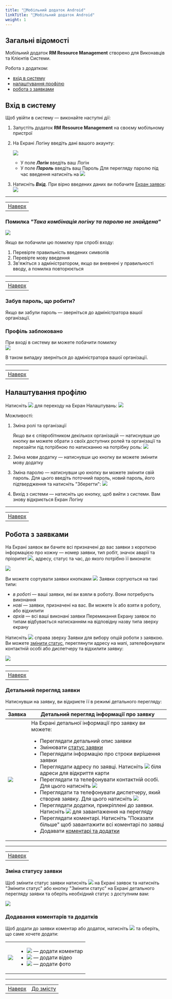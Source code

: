 ```yaml
---
title: "📱Мобільний додаток Android"
linkTitle: "📱Мобільний додаток Android"
weight: 1
---
```

## Загальні відомості

Мобільний додаток **RM Resource Management** створено для Виконавців та Клієнтів Системи.

Робота з додатком:
- [вхід в систему](#вхід-в-систему)
- [налаштування профілю](#налаштування-профілю)
- [робота з заявками](#робота-з-заявками)

## Вхід в систему

Щоб увійти в систему &mdash; виконайте наступні дії:  

1. Запустіть додаток **RM Resource Management** на своєму мобільному пристрої 

2. На Екрані Логіну введіть дані вашого акаунту:  

    ![](https://i.imgur.com/uAPxMyc.png)

   * У поле ***Логін*** введіть ваш Логін
   * У поле ***Пароль*** введіть ваш Пароль
Для перегляду паролю під час введення натисніть на ![](https://i.imgur.com/9FFKYJl.png)

1. Натисніть ***Вхід***. При вірно введених даних ви побачите [Екран заявок](#робота-з-заявками):
   ![](https://i.imgur.com/99IMsMS.gif)
___
| |
|-|
| [Наверх](#загальні-відомості)| 

### Помилка *"Така комбінація логіну та паролю не знайдена"*   

![](https://i.imgur.com/DlFs6J7.png)

Якщо ви побачили цю помилку при спробі входу:

1. Перевірте правильність введених символів
2. Перевірте мову введення
3. Зв'яжіться з адміністратором, якщо ви вневнені у правильності вводу, а помилка повторюється
___  
| |
|-|
| [Наверх](#загальні-відомості)| 

### Забув пароль, що робити?

Якщо ви забули пароль &mdash; зверніться до адміністратора вашої організації.

### Профіль заблоковано

При вході в систему ви можете побачити помилку  
![](https://i.imgur.com/YzNaqB9.png)

В таком випадку зверніться до адміністратора вашої організації.
___
| |
|-|
| [Наверх](#загальні-відомості)| 

## Налаштування профілю

Натисніть ![](https://i.imgur.com/49adQLi.png) для переходу на Екран Налаштувань:
![](https://i.imgur.com/A8PLrjX.png)

Можливості:
1. Зміна ролі та організації
   
   Якщо ви є співробітником декількох організацій &mdash; натиснувши цю кнопку ви можете обрати з своїх доступних ролей та організації та перезайти під потрібною по натисканню на потрібну роль:
   ![](https://i.imgur.com/axzmokj.png)

2. Зміна мови додатку &mdash; натиснувши цю кнопку ви можете змінити мову додатку
3. Зміна паролю &mdash; натиснувши цю кнопку ви можете змінити свій пароль. Для цього введіть поточний пароль, новий пароль, його підтвердження та натисніть "Зберегти":
    ![](https://i.imgur.com/YJQxHSt.png)
4. Вихід з системи &mdash; натисніть цю кнопку, щоб вийти з системи. Вам знову відкриється Екран Логіну
___
| |
|-|
| [Наверх](#загальні-відомості)| 

## Робота з заявками
На Екрані заявок ви бачите всі призначені до вас заявки з короткою інформацією про кожну &mdash; номер заявки, тип робіт, значок аварії та пріоритет ![](https://i.imgur.com/NRz02zu.png), адресу, статус та час, до якого потрібно її виконати:  

![](https://i.imgur.com/NlXcugY.png)  

Ви можете сортувати заявки кнопками ![](https://i.imgur.com/tSBZf9F.png)
Заявки сортуються на такі типи:
- *в роботі* &mdash; ваші заявки, які ви взяли в роботу. Вони потребують виконання
- *нові* &mdash; заявки, призначені на вас. Ви можете їх або взяти в роботу, або відхилити
- *архів* &mdash; всі ваші виконані заявки
Перемикання Екрану заявок по типам відбувається натисканням на відповідну назву типа зверху екрану

Натисніть ![](https://i.imgur.com/2STuRgQ.png) справа зверху Заявки для вибору опцій роботи з заявкою. Ви можете [змінити статус](#зміна-статусу-заявки), переглянути адресу на мапі, зателефонувати контактній особі або диспетчеру та відхилити заявку:  

![](https://i.imgur.com/6lCUAiV.png)
___
| |
|-|
| [Наверх](#загальні-відомості)| 

### Детальний перегляд заявки

Натиснувши на заявку, ви відкриєте її в режимі детального перегляду:  

| Заявка | Детальний перегляд інформації про заявку |
|-|-|
| ![](https://i.imgur.com/RKA77Ok.png?1) | На Екрані детальної інформації про заявку ви можете: <br/> <ul><li>Переглядати детальний опис заявки</li><li>Змінювати [статус заявки](#зміна-статусу-заявки)</li><li>Переглядати інформацію про строки вирішення заявки</li><li>Переглядати адресу по заявці. Натисніть ![](https://i.imgur.com/rGJqje8.png) біля адреси для відкриття карти</li><li>Переглядати та телефонувати контактній особі. Для цього натисніть ![](https://i.imgur.com/CXcmzTJ.png)</li><li>Переглядати та телефонувати диспетчеру, який створив заявку. Для цього натисніть ![](https://i.imgur.com/awCszVH.png)</li><li>Переглядати додатки, прикріплені до заявки. Натисніть ![](https://i.imgur.com/DDTe3PE.png) для завантаження на перегляду</li><li>Переглядати коментарі. Натисніть "Показати більше" щоб завантажити всі коментарі по заявці</li><li>Додавати [коментарі та додатки](#додавання-коментарів-та-додатків)</li> |
___
| |
|-|
| [Наверх](#загальні-відомості)| 

### Зміна статусу заявки
Щоб змінити статус заявки натисніть ![](https://i.imgur.com/2STuRgQ.png) на Екрані заявок та натисніть "Змінити статус" або кнопку "Змінити статус" на Екрані детального перегляду заявки та оберіть необхідний статус з доступним вам:  

![](https://i.imgur.com/srl65nE.gif)

### Додавання коментарів та додатків
Щоб додати до заявки коментар або додаток, натисніть ![](https://i.imgur.com/80owcBo.png) та оберіть, що саме хочете додати:  

| | |
|-|-|
| ![](https://i.imgur.com/YZdC9uJ.png) |<ul><li>![](https://i.imgur.com/QndOVnY.png) &mdash; додати коментар</li><li>![](https://i.imgur.com/xhRfatf.png) &mdash; додати відео</li><li>![](https://i.imgur.com/yo5cTtj.png) &mdash; додати фото</li> |

___
| | |
|-|-|
| [Наверх](#загальні-відомості) | [До змісту](/home) |